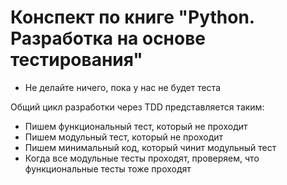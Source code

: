 # Конспект по книге "Python. Разработка на основе тестирования"

- Не делайте ничего, пока у нас не будет теста

Общий цикл разработки через TDD представляется таким:

- Пишем функциональный тест, который не проходит
- Пишем модульный тест, который не проходит
- Пишем минимальный код, который чинит модульный тест
- Когда все модульные тесты проходят, проверяем, что функциональные тесты тоже проходят
